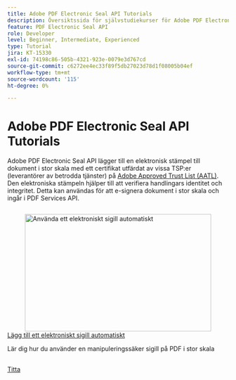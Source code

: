 ```yaml
---
title: Adobe PDF Electronic Seal API Tutorials
description: Översiktssida för självstudiekurser för Adobe PDF Electronic Seal API
feature: PDF Electronic Seal API
role: Developer
level: Beginner, Intermediate, Experienced
type: Tutorial
jira: KT-15330
exl-id: 74198c86-505b-4321-923e-0079e3d767cd
source-git-commit: c6272ee4ec33f89f5db27023d78d1f08005b04ef
workflow-type: tm+mt
source-wordcount: '115'
ht-degree: 0%

---
```


# Adobe PDF Electronic Seal API Tutorials

Adobe PDF Electronic Seal API lägger till en elektronisk stämpel till dokument i stor skala med ett certifikat utfärdat av vissa TSP:er (leverantörer av betrodda tjänster) på [Adobe Approved Trust List (AATL)](https://helpx.adobe.com/se/acrobat/kb/approved-trust-list1.html). Den elektroniska stämpeln hjälper till att verifiera handlingars identitet och integritet. Detta kan användas för att e-signera dokument i stor skala och ingår i PDF Services API.

<!-- Comment -->
<!-- CARDS

* https://experienceleague.adobe.com/sv/docs/acrobat-services-learn/tutorials/eseal/automatically-apply-electronic-seal
  {target = _self}
  {title = Automatically apply an electronic seal}
  {description = Learn how to apply a tamper-evident electronic seal to PDFs at scale}
  {image = https://experienceleague.adobe.com/sv/docs/acrobat-services-learn/tutorials/eseal/media_1c3d300ec38133fdf7b4f8eb7c16d560e8a776e5c.png?width=400&format=webply&optimize=medium}
  {cta = Watch}

-->
<!-- End Comment -->

<!-- START CARDS HTML - DO NOT MODIFY BY HAND -->
<div class="columns">
    <div class="column is-half-tablet is-half-desktop is-one-third-widescreen" aria-label="Automatically apply an electronic seal">
        <div class="card" style="height: 100%; display: flex; flex-direction: column; height: 100%;">
            <div class="card-image">
                <figure class="image x-is-16by9">
                    <a href="https://experienceleague.adobe.com/sv/docs/acrobat-services-learn/tutorials/eseal/automatically-apply-electronic-seal" title="Använda ett elektroniskt sigill automatiskt" target="_self" rel="referrer">
                        <img class="is-bordered-r-small" src="https://experienceleague.adobe.com/sv/docs/acrobat-services-learn/tutorials/eseal/media_1c3d300ec38133fdf7b4f8eb7c16d560e8a776e5c.png?width=400&format=webply&optimize=medium" alt="Använda ett elektroniskt sigill automatiskt"
                             style="width: 100%; aspect-ratio: 16 / 9; object-fit: cover; overflow: hidden; display: block; margin: auto;">
                    </a>
                </figure>
            </div>
            <div class="card-content is-padded-small" style="display: flex; flex-direction: column; flex-grow: 1; justify-content: space-between;">
                <div class="top-card-content">
                    <p class="headline is-size-6 has-text-weight-bold">
                        <a href="https://experienceleague.adobe.com/sv/docs/acrobat-services-learn/tutorials/eseal/automatically-apply-electronic-seal" target="_self" rel="referrer" title="Använda ett elektroniskt sigill automatiskt">Lägg till ett elektroniskt sigill automatiskt</a>
                    </p>
                    <p class="is-size-6">Lär dig hur du använder en manipuleringssäker sigill på PDF i stor skala</p>
                </div>
                <a href="https://experienceleague.adobe.com/sv/docs/acrobat-services-learn/tutorials/eseal/automatically-apply-electronic-seal" target="_self" rel="referrer" class="spectrum-Button spectrum-Button--outline spectrum-Button--primary spectrum-Button--sizeM" style="align-self: flex-start; margin-top: 1rem;">
                    <span class="spectrum-Button-label has-no-wrap has-text-weight-bold">Titta</span>
                </a>
            </div>
        </div>
    </div>
</div>
<!-- END CARDS HTML - DO NOT MODIFY BY HAND -->
